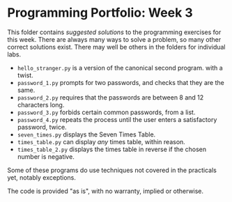 # Programming Portfolio: Week 3

This folder contains *suggested solutions* to the programming exercises for this week. There are always many ways
to solve a problem, so many other correct solutions exist. There may well be others in the folders for individual
labs.

* `hello_stranger.py` is a version of the canonical second program. with a twist.
* `password_1.py` prompts for two passwords, and checks that they are the same.
* `password_2.py` requires that the passwords are between 8 and 12 characters long.
* `password_3.py` forbids certain common passwords, from a list.
* `password_4.py` repeats the process until the user enters a satisfactory password, twice.
* `seven_times.py` displays the Seven Times Table.
* `times_table.py` can display *any* times table, within reason.
* `times_table_2.py` displays the times table in reverse if the chosen number is negative.

Some of these programs do use techniques not covered in the practicals yet, notably exceptions.

The code is provided "as is", with no warranty, implied or otherwise.
